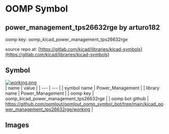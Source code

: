 # OOMP Symbol  
## power_management_tps26632rge  by arturo182  
  
oomp key: oomp_kicad_power_management_tps26632rge  
  
source repo at: [https://gitlab.com/kicad/libraries/kicad-symbols](https://gitlab.com/kicad/libraries/kicad-symbols)  
## Symbol  
  
[![working.png](working_600.png)](working.png)  
| name | value | 
| --- | --- | 
| symbol name | Power_Management | 
| library name | Power_Management | 
| oomp key | oomp_kicad_power_management_tps26632rge | 
| oomp bot github | https://github.com/oomlout/oomlout_oomp_symbol_bot/tree/main/kicad_power_management_tps26632rge/working | 
## Images  
